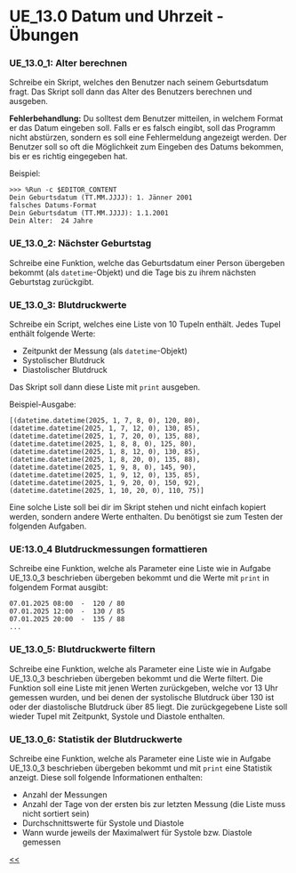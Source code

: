 # UE_13.0 Datum und Uhrzeit - Übungen

### UE_13.0_1: Alter berechnen

Schreibe ein Skript, welches den Benutzer nach seinem 
Geburtsdatum fragt. Das Skript soll dann das Alter des Benutzers berechnen
und ausgeben.

**Fehlerbehandlung:** Du solltest dem Benutzer mitteilen, 
in welchem Format er das Datum eingeben soll.
Falls er es falsch eingibt, soll das Programm nicht abstürzen,
sondern es soll eine Fehlermeldung angezeigt werden. 
Der Benutzer soll so oft die Möglichkeit zum Eingeben des Datums bekommen,
bis er es richtig eingegeben hat.

Beispiel:

```
>>> %Run -c $EDITOR_CONTENT
Dein Geburtsdatum (TT.MM.JJJJ): 1. Jänner 2001
falsches Datums-Format
Dein Geburtsdatum (TT.MM.JJJJ): 1.1.2001
Dein Alter:  24 Jahre
```

### UE_13.0_2: Nächster Geburtstag

Schreibe eine Funktion, 
welche das Geburtsdatum einer Person übergeben bekommt (als `datetime`-Objekt)
und die Tage bis zu ihrem nächsten Geburtstag zurückgibt.

### UE_13.0_3: Blutdruckwerte

Schreibe ein Script, welches eine Liste von 10 Tupeln enthält.
Jedes Tupel enthält folgende Werte:

- Zeitpunkt der Messung (als `datetime`-Objekt)
- Systolischer Blutdruck
- Diastolischer Blutdruck

Das Skript soll dann diese Liste mit `print` ausgeben.

Beispiel-Ausgabe:

```
[(datetime.datetime(2025, 1, 7, 8, 0), 120, 80), (datetime.datetime(2025, 1, 7, 12, 0), 130, 85), (datetime.datetime(2025, 1, 7, 20, 0), 135, 88), (datetime.datetime(2025, 1, 8, 8, 0), 125, 80), (datetime.datetime(2025, 1, 8, 12, 0), 130, 85), (datetime.datetime(2025, 1, 8, 20, 0), 135, 88), (datetime.datetime(2025, 1, 9, 8, 0), 145, 90), (datetime.datetime(2025, 1, 9, 12, 0), 135, 85), (datetime.datetime(2025, 1, 9, 20, 0), 150, 92), (datetime.datetime(2025, 1, 10, 20, 0), 110, 75)]
```

Eine solche Liste soll bei dir im Skript stehen 
und nicht einfach kopiert werden, sondern andere Werte enthalten. 
Du benötigst sie zum Testen der folgenden Aufgaben.

### UE:13.0_4 Blutdruckmessungen formattieren

Schreibe eine Funktion, welche als Parameter eine Liste wie in Aufgabe 
UE_13.0_3 beschrieben übergeben bekommt und die Werte mit `print` in folgendem 
Format ausgibt:

```
07.01.2025 08:00  -  120 / 80
07.01.2025 12:00  -  130 / 85
07.01.2025 20:00  -  135 / 88
...
```

### UE_13.0_5: Blutdruckwerte filtern

Schreibe eine Funktion, welche als Parameter eine Liste wie in Aufgabe
UE_13.0_3 beschrieben übergeben bekommt und die Werte filtert.
Die Funktion soll eine Liste mit jenen Werten zurückgeben, 
welche vor 13 Uhr gemessen wurden, 
und bei denen der systolische Blutdruck über 130 ist oder
der diastolische Blutdruck über 85 liegt.
Die zurückgegebene Liste soll wieder Tupel mit Zeitpunkt, 
Systole und Diastole enthalten.

### UE_13.0_6: Statistik der Blutdruckwerte

Schreibe eine Funktion, welche als Parameter eine Liste wie in Aufgabe
UE_13.0_3 beschrieben übergeben bekommt und mit `print` eine Statistik
anzeigt. Diese soll folgende Informationen enthalten:

* Anzahl der Messungen
* Anzahl der Tage von der ersten bis zur letzten Messung
  (die Liste muss nicht sortiert sein)
* Durchschnittswerte für Systole und Diastole
* Wann wurde jeweils der Maximalwert für Systole bzw. Diastole gemessen






[<<](../skriptum/13.0_Datum_und_Uhrzeit.md)